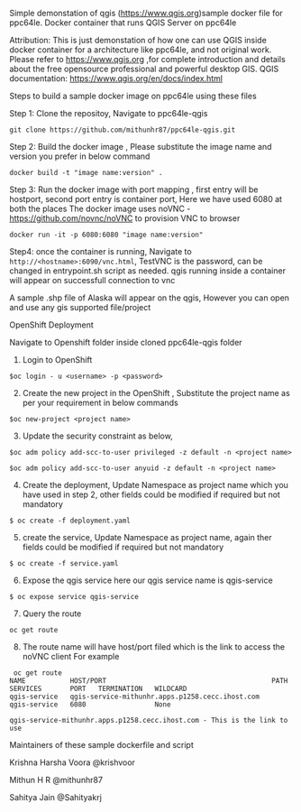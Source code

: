 Simple demonstation of qgis (https://www.qgis.org)sample docker file for ppc64le. Docker container that runs QGIS Server on ppc64le

Attribution: This is just demonstation of how one can use QGIS inside docker container for a architecture like ppc64le, and not original work. Please refer to https://www.qgis.org ,for complete introduction and details about the free opensource professional and powerful desktop GIS. QGIS documentation: https://www.qgis.org/en/docs/index.html

Steps to build a sample docker image on ppc64le using these files

Step 1: Clone the repositoy, Navigate to ppc64le-qgis
```
git clone https://github.com/mithunhr87/ppc64le-qgis.git

```

Step 2: Build the docker image , Please substitute the image name and version you prefer in below command
```
docker build -t "image name:version" .

```

Step 3: Run the docker image with port mapping , first entry will be hostport, second port entry is container port, Here we have used 6080 at both the places
        The docker image uses noVNC - https://github.com/novnc/noVNC to provision VNC to browser

```
docker run -it -p 6080:6080 "image name:version"

```

Step4: once the container is running, Navigate to ``` http://<hostname>:6090/vnc.html ```, TestVNC is the password, can be changed in entrypoint.sh script as needed. qgis running inside a container will appear on successfull connection to vnc

A sample .shp file of Alaska will appear on the qgis, However you can open and use any gis supported file/project 


OpenShift Deployment

Navigate to Openshift folder inside cloned ppc64le-qgis folder
1. Login to OpenShift 
```
$oc login - u <username> -p <password>

```
2. Create the new project in the OpenShift , Substitute the project name as per your requirement in below commands
```
$oc new-project <project name>
```
3. Update the security constraint as below, 
```
$oc adm policy add-scc-to-user privileged -z default -n <project name>

$oc adm policy add-scc-to-user anyuid -z default -n <project name>
```
4. Create the deployment, Update Namespace as project name which you have used in step 2, other fields could be modified if required but not mandatory
```
$ oc create -f deployment.yaml
```
5. create the service, Update Namespace as project name, again ther fields could be modified if required but not mandatory
```
$ oc create -f service.yaml
```
6. Expose the qgis service here our qgis service name is qgis-service
```
$ oc expose service qgis-service
```
7. Query  the route 

```
oc get route
```
8. The route name will have host/port filed which is the link to access the noVNC client
For example
```
 oc get route
NAME           HOST/PORT                                         PATH   SERVICES       PORT   TERMINATION   WILDCARD
qgis-service   qgis-service-mithunhr.apps.p1258.cecc.ihost.com          qgis-service   6080                 None

qgis-service-mithunhr.apps.p1258.cecc.ihost.com - This is the link to use
```


Maintainers of these sample dockerfile and script

Krishna Harsha Voora @krishvoor

Mithun H R @mithunhr87

Sahitya Jain @Sahityakrj
